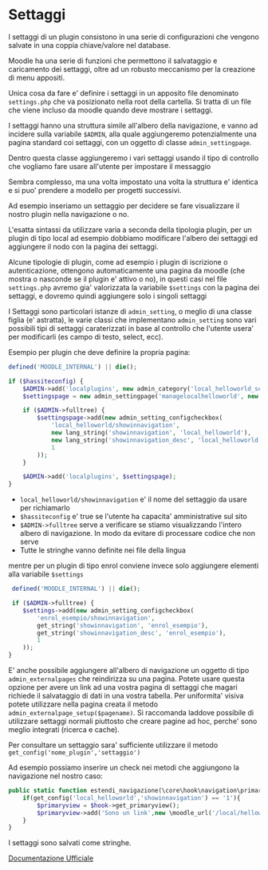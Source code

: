Settaggi
========

I settaggi di un plugin consistono in una serie di configurazioni che vengono salvate in una coppia chiave/valore nel database.

Moodle ha una serie di funzioni che permettono il salvataggio e caricamento dei settaggi, oltre ad un robusto meccanismo per la creazione di menu appositi.

Unica cosa da fare e' definire i settaggi in un apposito file denominato `settings.php` che va posizionato nella root della cartella. Si tratta di un file che viene incluso da moodle quando deve mostrare i settaggi.

I settaggi hanno una struttura simile all'albero della navigazione, e vanno ad incidere sulla variabile `$ADMIN`, alla quale aggiungeremo potenzialmente una pagina standard coi settaggi, con un oggetto di classe `admin_settingpage`.

Dentro questa classe aggiungeremo i vari settaggi usando il tipo di controllo che vogliamo fare usare all'utente per impostare il messaggio

Sembra complesso, ma una volta impostato una volta la struttura e' identica e si puo' prendere a modello per progetti successivi.

Ad esempio inseriamo un settaggio per decidere se fare visualizzare il nostro plugin nella navigazione o no.

L'esatta sintassi da utilizzare varia a seconda della tipologia  plugin, per un plugin di tipo local ad esempio dobbiamo modificare l'albero dei settaggi ed aggiungere il nodo con la pagina dei settaggi. 

Alcune tipologie di plugin, come ad esempio i plugin di iscrizione o autenticazione, ottengono automaticamente una pagina da moodle (che mostra o nasconde se il plugin e' attivo o no), in questi casi nel file `settings.php` avremo gia' valorizzata la variabile `$settings` con la pagina dei settaggi, e dovremo quindi aggiungere solo i singoli settaggi

I Settaggi sono particolari istanze di `admin_setting`, o meglio di una classe figlia (e' astratta), le varie classi che implementano `admin_setting` sono vari possibili tipi di settaggi caraterizzati in base al controllo che l'utente usera' per modificarli (es campo di testo, select, ecc).

Esempio per plugin che deve definire la propria pagina:

```php
defined('MOODLE_INTERNAL') || die();

if ($hassiteconfig) {
    $ADMIN->add('localplugins', new admin_category('local_helloworld_settings', new lang_string('pluginname', 'local_helloworld')));
    $settingspage = new admin_settingpage('managelocalhelloworld', new lang_string('manage', 'local_helloworld'));

    if ($ADMIN->fulltree) {
        $settingspage->add(new admin_setting_configcheckbox(
            'local_helloworld/showinnavigation',
            new lang_string('showinnavigation', 'local_helloworld'),
            new lang_string('showinnavigation_desc', 'local_helloworld'),
            1
        ));
    }

    $ADMIN->add('localplugins', $settingspage);
}
```

* `local_helloworld/showinnavigation` e' il nome del settaggio da usare per richiamarlo
* `$hassiteconfig` e' true se l'utente ha capacita' amministrative sul sito
* `$ADMIN->fulltree` serve a verificare se stiamo visualizzando l'intero albero di navigazione. In modo da evitare di processare codice che non serve
* Tutte le stringhe vanno definite nei file della lingua

mentre per un plugin di tipo enrol conviene invece solo aggiungere elementi alla variabile `$settings`

```php
 defined('MOODLE_INTERNAL') || die();

 if ($ADMIN->fulltree) {
    $settings->add(new admin_setting_configcheckbox(
        'enrol_esempio/showinnavigation',
        get_string('showinnavigation', 'enrol_esempio'),
        get_string('showinnavigation_desc', 'enrol_esempio'),
        1
    ));
}
```

E' anche possibile aggiungere all'albero di navigazione un oggetto di tipo `admin_externalpages` che reindirizza su una pagina. Potete usare questa opzione per avere un link ad una vostra pagina di settaggi che magari richiede il salvataggio di dati in una vostra tabella. Per uniformita' visiva potete utilizzare nella pagina creata il metodo `admin_externalpage_setup($pagename)`. Si raccomanda laddove possibile di utilizzare settaggi normali piuttosto che creare pagine ad hoc, perche' sono meglio integrati (ricerca e cache).

Per consultare un settaggio sara' sufficiente utilizzare il metodo `get_config('nome_plugin','settaggio')`

Ad esempio possiamo inserire un check nei metodi che aggiungono la navigazione nel nostro caso:

```php
public static function estendi_navigazione(\core\hook\navigation\primary_extend $hook): void {
    if(get_config('local_helloworld','showinnavigation') == '1'){
        $primaryview = $hook->get_primaryview();
        $primaryview->add('Sono un link',new \moodle_url('/local/helloworld/view.php', []));
    }    
}
```

I settaggi sono salvati come stringhe.

[Documentazione Ufficiale](https://moodledev.io/docs/apis/subsystems/admin)